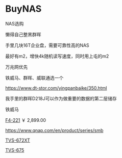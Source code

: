 # BuyNAS
NAS选购



懒得自己整黑群晖

手里几块16T企业盘，需要可靠性高的NAS

最好有m2，增快4k随机读写速度，同时用上屯的m2

万兆网优先



铁威马、群晖、威联通选一个

https://www.dt-stor.com/yingpanbaike/350.html



我手里的群晖D218J可以作为做重要的数据的第二层储存



铁威马

[F4-221](https://www.terra-master.com/cn/products/homesoho-nas/f4-221.html) ￥ 2,899.00



https://www.qnap.com/en/product/series/smb

[TVS-672XT](https://www.qnap.com/en/product/tvs-672xt)

[TVS-675](https://www.qnap.com/en/product/tvs-675)
